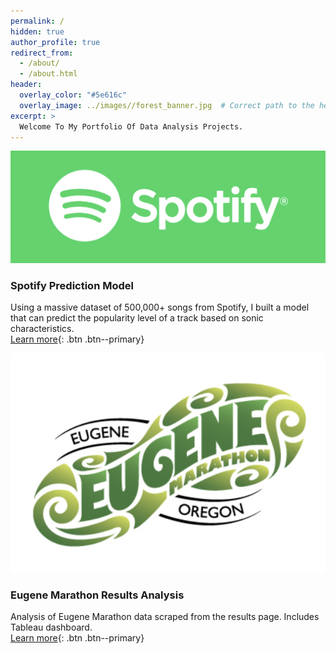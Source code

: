 ```yaml
---
permalink: /
hidden: true
author_profile: true
redirect_from: 
  - /about/
  - /about.html
header:
  overlay_color: "#5e616c"
  overlay_image: ../images//forest_banner.jpg  # Correct path to the header image
excerpt: >
  Welcome To My Portfolio Of Data Analysis Projects.
---
```


![Spotify](../images/spotifylogo.png)

### Spotify Prediction Model
Using a massive dataset of 500,000+ songs from Spotify, I built a model that can predict the popularity level of a track based on sonic characteristics.  
[Learn more](/Spotify){: .btn .btn--primary}

![Marathon](../images/eugenelogo.png)

### Eugene Marathon Results Analysis
Analysis of Eugene Marathon data scraped from the results page. Includes Tableau dashboard.  
[Learn more](/Marathon/){: .btn .btn--primary}
